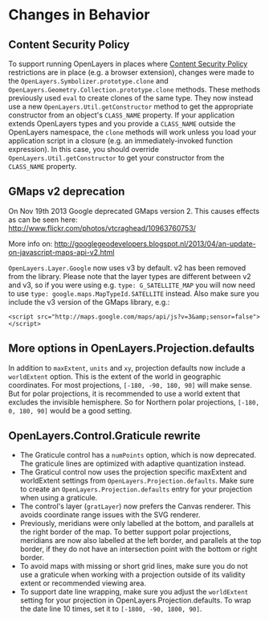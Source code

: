 # Changes in Behavior

## Content Security Policy

To support running OpenLayers in places where [Content Security Policy](http://en.wikipedia.org/wiki/Content_Security_Policy) restrictions are in place (e.g. a browser extension), changes were made to the `OpenLayers.Symbolizer.prototype.clone` and `OpenLayers.Geometry.Collection.prototype.clone` methods.  These methods previously used `eval` to create clones of the same type.  They now instead use a new `OpenLayers.Util.getConstructor` method to get the appropriate constructor from an object's `CLASS_NAME` property.  If your application extends OpenLayers types and you provide a `CLASS_NAME` outside the OpenLayers namespace, the `clone` methods will work unless you load your application script in a closure (e.g. an immediately-invoked function expression).  In this case, you should override `OpenLayers.Util.getConstructor` to get your constructor from the `CLASS_NAME` property.

## GMaps v2 deprecation

On Nov 19th 2013 Google deprecated GMaps version 2. This causes effects as can be seen here: http://www.flickr.com/photos/vtcraghead/10963760753/

More info on: http://googlegeodevelopers.blogspot.nl/2013/04/an-update-on-javascript-maps-api-v2.html

`OpenLayers.Layer.Google` now uses v3 by default. v2 has been removed from the library. Please note that the layer types are different between v2 and v3, so if you were using e.g. `type: G_SATELLITE_MAP` you will now need to use `type: google.maps.MapTypeId.SATELLITE` instead. Also make sure you include the v3 version of the GMaps library, e.g.:

`<script src="http://maps.google.com/maps/api/js?v=3&amp;sensor=false"></script>`

## More options in OpenLayers.Projection.defaults

In addition to `maxExtent`, `units` and `xy`, projection defaults now include
a `worldExtent` option. This is the extent of the world in geographic coordinates. For most projections, `[-180, -90, 180, 90]` will make sense. But for polar projections, it is recommended to use a world extent that excludes the invisible hemisphere. So for Northern polar projections, `[-180, 0, 180, 90]` would be a good setting.

## OpenLayers.Control.Graticule rewrite

* The Graticule control has a `numPoints` option, which is now deprecated. The graticule lines are optimized with adaptive quantization instead.
* The Graticul control now uses the projection specific maxExtent and worldExtent settings from `OpenLayers.Projection.defaults`. Make sure to create an `OpenLayers.Projection.defaults` entry for your projection when using a graticule.
* The control's layer (`gratLayer`) now prefers the Canvas renderer. This avoids coordinate range issues with the SVG renderer.
* Previously, meridians were only labelled at the bottom, and parallels at the right border of the map. To better support polar projections, meridians are now also labelled at the left border, and parallels at the top border, if they do not have an intersection point with the bottom or right border.
* To avoid maps with missing or short grid lines, make sure you do not use a graticule when working with a projection outside of its validity extent or recommended viewing area.
* To support date line wrapping, make sure you adjust the `worldExtent` setting for your projection in OpenLayers.Projection.defaults. To wrap the date line 10 times, set it to `[-1800, -90, 1800, 90]`.
